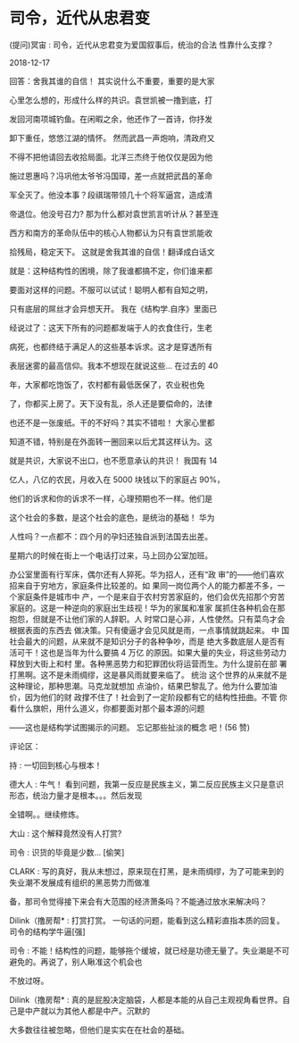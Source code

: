 # 司令，近代从忠君变

(提问)冥宙 : 司令，近代从忠君变为爱国叙事后，统治的合法 性靠什么支撑？

2018-12-17

回答：舍我其谁的自信！ 其实说什么不重要，重要的是大家

心里怎么想的，形成什么样的共识。袁世凯被一撸到底，打

发回河南项城钓鱼。在闲暇之余，他还作了一首诗，你抒发

卸下重任，悠悠江湖的情怀。 然而武昌一声炮响，清政府又

不得不把他请回去收拾局面。北洋三杰终于他仅仅是因为他

施过恩惠吗？冯巩他太爷爷冯国璋，差一点就把武昌的革命

军全灭了。他没本事？段祺瑞带领几十个将军逼宫，造成清

帝退位。他没号召力? 那为什么都对袁世凯言听计从？甚至连

西方和南方的革命队伍中的核心人物都认为只有袁世凯能收

拾残局，稳定天下。 这就是舍我其谁的自信！翻译成白话文

就是：这种结构性的困境，除了我谁都搞不定，你们谁来都

要面对这样的问题。不服可以试试！聪明人都有自知之明，

只有底层的屌丝才会异想天开。 我在《结构学.自序》里面已

经说过了：这天下所有的问题都发端于人的衣食住行，生老

病死，也都终结于满足人的这些基本诉求。这才是穿透所有

表层迷雾的最高信仰。我本不想现在就说这些... 在过去的 40

年，大家都吃饱饭了，农村都有最低医保了，农业税也免

了，你都买上房了。天下没有乱，杀人还是要偿命的，法律

也还不是一张废纸。干的不好吗？其实不错啦！ 大家心里都

知道不错，特别是在外面转一圈回来以后尤其这样认为。这

就是共识，大家说不出口，也不愿意承认的共识！ 我国有 14

亿人，八亿的农民，月收入在 5000 块钱以下的家庭占 90%，

他们的诉求和你的诉求不一样，心理预期也不一样。他们是

这个社会的多数，是这个社会的底色，是统治的基础！ 华为

人性吗？一点都不：四个月的孕妇还独自派到法国去出差。

星期六的时候在街上一个电话打过来，马上回办公室加班。

办公室里面有行军床，偶尔还有人猝死。华为招人，还有“政 审”的——他们喜欢招来自于穷地方，家庭条件比较差的。如 果同一岗位两个人的能力都差不多，一个家庭条件是城市中 产，一个是来自于农村穷苦家庭的，他们会优先招那个穷苦 家庭的。这是一种逆向的家庭出生歧视！华为的家属和准家 属抓住各种机会在那抱怨，但就是不让他们家的人辞职。人 时常口是心非，人性使然。只有菜鸟才会根据表面的东西去 做决策。只有傻逼才会见风就是雨，一点事情就跳起来。 中 国社会最大的问题，从来就不是知识分子的各种争吵，而是 绝大多数底层人是否有活可干！这也是当年为什么要搞 4 万亿 的原因。如果大量的失业，将这些劳动力释放到大街上和村 里。各种黑恶势力和犯罪团伙将运营而生。为什么提前在部 署打黑啊。这不是未雨绸缪，这是暴风雨就要来临了。 统治 这个世界的从来就不是这种理论，那种思潮。马克龙就想加 点油价，结果巴黎乱了。他为什么要加油价，因为他们的财 政撑不住了！社会到了一定阶段都有它的结构性扭曲。不管 你看什么旗帜，用什么道义，你都要面对那个最本源的问题

——这也是结构学试图揭示的问题。 忘记那些扯淡的概念 吧！(56 赞)

评论区：

持 : 一切回到核心与根本！

德大人 : 牛气！ 看到问题，我第一反应是民族主义，第二反应民族主义只是意识形态，统治力量才是根本。。。然后发现

全错啊。。继续修炼。

大山 : 这个解释竟然没有人打赏?

司令 : 识货的毕竟是少数... [偷笑]

CLARK : 写的真好，我从未想过，原来现在打黑，是未雨绸缪，为了可能来到的失业潮不发展成有组织的黑恶势力而做准

备，那司令觉得接下来会有大范围的经济萧条吗？不能通过放水来解决吗？

Dilink（撸房帮* : 打赏打赏。 一句话的问题，能看到这么精彩直指本质的回复。司令的结构学牛逼[强]

司令 : 不能！结构性的问题，能够拖个缓坡，就已经是功德无量了。失业潮是不可避免的。再说了，别人瞅准这个机会也

不放过呀。

Dilink（撸房帮* : 真的是屁股决定脑袋，人都是本能的从自己主观视角看世界。自己是中产就以为其他人都是中产。沉默的

大多数往往被忽略，但他们是实实在在社会的基础。